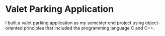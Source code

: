 # Valet Parking Application
I built a valet parking application as my semester end project using object-oriented principles that included the programming language C and C++.

